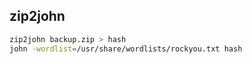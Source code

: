 

## zip2john

```bash
zip2john backup.zip > hash
john -wordlist=/usr/share/wordlists/rockyou.txt hash
```